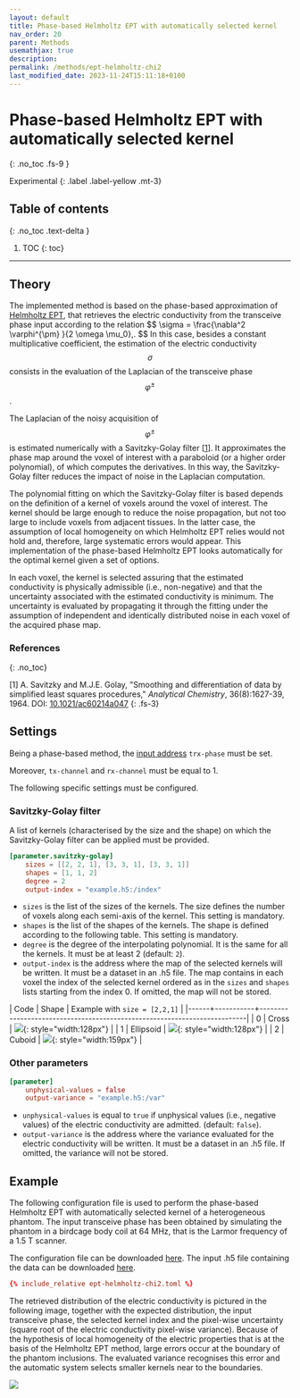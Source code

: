 ```yaml
---
layout: default
title: Phase-based Helmholtz EPT with automatically selected kernel
nav_order: 20
parent: Methods
usemathjax: true
description:
permalink: /methods/ept-helmholtz-chi2
last_modified_date: 2023-11-24T15:11:18+0100
---
```


# Phase-based Helmholtz EPT with automatically selected kernel
{: .no_toc .fs-9 }

Experimental
{: .label .label-yellow .mt-3}

## Table of contents
{: .no_toc .text-delta }

1. TOC
{: toc}

---

## Theory

The implemented method is based on the phase-based approximation of [Helmholtz EPT](/methods/ept-helmholtz), that retrieves the electric conductivity from the transceive phase input according to the relation
\$$
\sigma = \frac{\nabla^2 \varphi^{\pm} }{2 \omega \mu_0}\,.
\$$
In this case, besides a constant multiplicative coefficient, the estimation of the electric conductivity $$\sigma$$ consists in the evaluation of the Laplacian of the transceive phase $$\varphi^\pm$$.

The Laplacian of the noisy acquisition of $$\varphi^\pm$$ is estimated numerically with a Savitzky-Golay filter [[1](#references)]. It approximates the phase map around the voxel of interest with a paraboloid (or a higher order polynomial), of which computes the derivatives. In this way, the Savitzky-Golay filter reduces the impact of noise in the Laplacian computation.

The polynomial fitting on which the Savitzky-Golay filter is based depends on the definition of a kernel of voxels around the voxel of interest. The kernel should be large enough to reduce the noise propagation, but not too large to include voxels from adjacent tissues. In the latter case, the assumption of local homogeneity on which Helmholtz EPT relies would not hold and, therefore, large systematic errors would appear.
This implementation of the phase-based Helmholtz EPT looks automatically for the optimal kernel given a set of options.

In each voxel, the kernel is selected assuring that the estimated conductivity is physically admissible (i.e., non-negative) and that the uncertainty associated with the estimated conductivity is minimum. The uncertainty is evaluated by propagating it through the fitting under the assumption of independent and identically distributed noise in each voxel of the acquired phase map.

### References
{: .no_toc}

[1] A. Savitzky and M.J.E. Golay, "Smoothing and differentiation of data by simplified least squares procedures," _Analytical Chemistry_, 36(8):1627-39, 1964. DOI: [10.1021/ac60214a047](https://doi.org/10.1021/ac60214a047)
{: .fs-3}

## Settings

Being a phase-based method, the [input address](/settings#input) ```trx-phase``` must be set.

Moreover, ```tx-channel``` and ```rx-channel``` must be equal to 1.

The following specific settings must be configured.

### Savitzky-Golay filter

A list of kernels (characterised by the size and the shape) on which the Savitzky-Golay filter can be applied must be provided.

```toml
[parameter.savitzky-golay]
    sizes = [[2, 2, 1], [3, 3, 1], [3, 3, 1]]
    shapes = [1, 1, 2]
    degree = 2
    output-index = "example.h5:/index"
```

- ```sizes``` is the list of the sizes of the kernels. The size defines the number of voxels along each semi-axis of the kernel. This setting is mandatory.
- ```shapes``` is the list of the shapes of the kernels. The shape is defined according to the following table. This setting is mandatory.
- ```degree``` is the degree of the interpolating polynomial. It is the same for all the kernels. It must be at least 2 (default: ```2```).
- ```output-index``` is the address where the map of the selected kernels will be written. It must be a dataset in an .h5 file. The map contains in each voxel the index of the selected kernel ordered as in the ```sizes``` and ```shapes``` lists starting from the index 0. If omitted, the map will not be stored.

| Code | Shape     | Example with ```size = [2,2,1]```                                        |
|------+-----------+--------------------------------------------------------------------------|
| 0    | Cross     | ![](/assets/images/savitzky-golay-cross.png){: style="width:128px"}      |
| 1    | Ellipsoid | ![](/assets/images/savitzky-golay-ellipsoid.png){: style="width:128px"}  |
| 2    | Cuboid    | ![](/assets/images/savitzky-golay-cuboid.png){: style="width:159px"}     |

### Other parameters

```toml
[parameter]
    unphysical-values = false
    output-variance = "example.h5:/var"
```

- ```unphysical-values``` is equal to ```true``` if unphysical values (i.e., negative values) of the electric conductivity are admitted. (default: ```false```).
- ```output-variance``` is the address where the variance evaluated for the electric conductivity will be written. It must be a dataset in an .h5 file. If omitted, the variance will not be stored.

## Example

The following configuration file is used to perform the phase-based Helmholtz EPT with automatically selected kernel of a heterogeneous phantom. The input transceive phase has been obtained by simulating the phantom in a birdcage body coil at 64 MHz, that is the Larmor frequency of a 1.5 T scanner.

The configuration file can be downloaded [here](/assets/examples/ept-helmholtz-chi2.toml).
The input .h5 file containing the data can be downloaded [here](/assets/examples/heterogeneous-phantom-15t.h5).

```toml
{% include_relative ept-helmholtz-chi2.toml %}
```

The retrieved distribution of the electric conductivity is pictured in the following image, together with the expected distribution, the input transceive phase, the selected kernel index and the pixel-wise uncertainty (square root of the electric conductivity pixel-wise variance).
Because of the hypothesis of local homogeneity of the electric properties that is at the basis of the Helmholtz EPT method, large errors occur at the boundary of the phantom inclusions. The evaluated variance recognises this error and the automatic system selects smaller kernels near to the boundaries.

![](/assets/images/ept-helmholtz-chi2.png)
